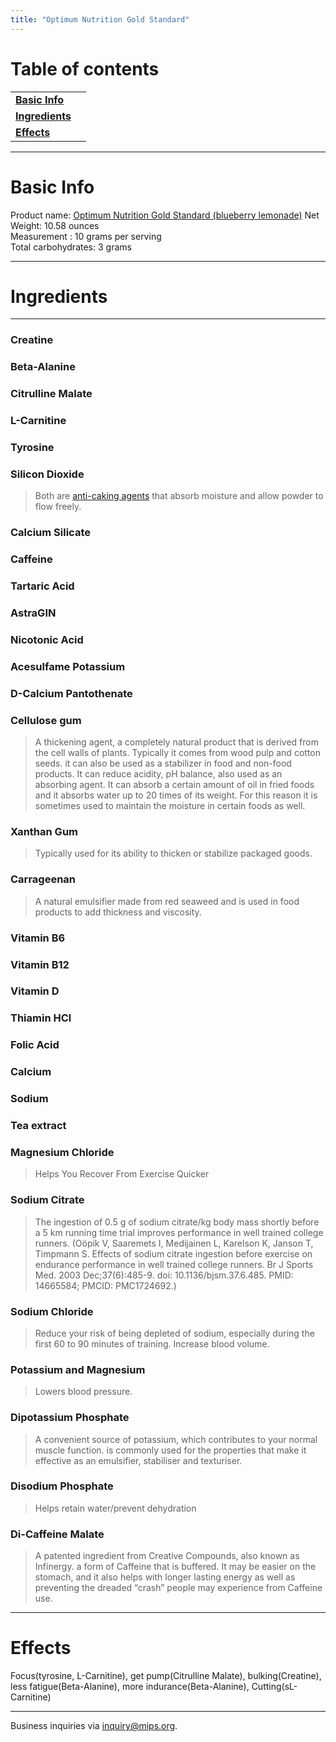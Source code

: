 ```yaml
---
title: "Optimum Nutrition Gold Standard"
---
```


Table of contents
=============


|  |  |
| ----- | -------- |
| [**Basic Info**](#basic-info)    |
| [**Ingredients**](#ingredients)  |
| [**Effects**](#effects)  |

---
Basic Info
=============
Product name: [Optimum Nutrition Gold Standard (blueberry lemonade)](https://shop.bodybuilding.com/products/optimum-nutrition-gold-standard-pre-workout?variant=39381939421343&skuid=OPT2760072&gclid=CjwKCAjwi9-HBhACEiwAPzUhHOkLqb61Rs7CwTGGFH_YOSlQktIG_v-7gRj6SliSyOR0QWjxowb2xxoC46IQAvD_BwE) 
Net Weight: 10.58 ounces \
Measurement : 10 grams per serving \
Total carbohydrates: 3 grams

---

Ingredients
=============


-------------

### Creatine
>
### Beta-Alanine
>
### Citrulline Malate
>

### L-Carnitine
>
### Tyrosine
>

### Silicon Dioxide
> Both are [anti-caking agents](https://en.wikipedia.org/wiki/Anticaking_agent) that absorb moisture and allow powder to flow freely.

### Calcium Silicate
>
### Caffeine
>
### Tartaric Acid
>
### AstraGIN
>
### Nicotonic Acid
>
### Acesulfame Potassium
>
### D-Calcium Pantothenate

### Cellulose gum
> A thickening agent, a completely natural product that is derived from the cell walls of plants. Typically it comes from wood pulp and cotton seeds. it can also be used as a stabilizer in food and non-food products. It can reduce acidity, pH balance, also used as an absorbing agent. It can absorb a certain amount of oil in fried foods and it absorbs water up to 20 times of its weight. For this reason it is sometimes used to maintain the moisture in certain foods as well.

### Xanthan Gum 
> Typically used for its ability to thicken or stabilize packaged goods.

### Carrageenan
> A natural emulsifier made from red seaweed and is used in food products to add thickness and viscosity.

### Vitamin B6
>
### Vitamin B12
>
### Vitamin D
>
### Thiamin HCl
>
### Folic Acid
>
###  Calcium
>
###  Sodium
>
### Tea extract
>
### Magnesium Chloride 
> Helps You Recover From Exercise Quicker

### Sodium Citrate
> The ingestion of 0.5 g of sodium citrate/kg body mass shortly before a 5 km running time trial improves performance in well trained college runners. (Oöpik V, Saaremets I, Medijainen L, Karelson K, Janson T, Timpmann S. Effects of sodium citrate ingestion before exercise on endurance performance in well trained college runners. Br J Sports Med. 2003 Dec;37(6):485-9. doi: 10.1136/bjsm.37.6.485. PMID: 14665584; PMCID: PMC1724692.)

### Sodium Chloride
> Reduce your risk of being depleted of sodium, especially during the first 60 to 90 minutes of training. Increase blood volume.

### Potassium and Magnesium
> Lowers blood pressure.

### Dipotassium Phosphate
> A convenient source of potassium, which contributes to your normal muscle function. is commonly used for the properties that make it effective as an emulsifier, stabiliser and texturiser.

### Disodium Phosphate
> Helps retain water/prevent dehydration

### Di-Caffeine Malate
> A patented ingredient from Creative Compounds, also known as Infinergy. a form of Caffeine that is buffered. It may be easier on the stomach, and it also helps with longer lasting energy as well as preventing the dreaded “crash” people may experience from Caffeine use.

---
Effects
=============
Focus(tyrosine, L-Carnitine), get pump(Citrulline Malate), bulking(Creatine), less fatigue(Beta-Alanine), more indurance(Beta-Alanine), Cutting(sL-Carnitine)

---
Business inquiries via inquiry@mips.org.
